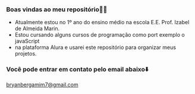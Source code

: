 ### Boas vindas ao meu repositório🧠🙏

- Atualmente estou no 1º ano do ensino médio na escola E.E. Prof. Izabel de Almeida Marin.
- Estou cursando alguns cursos de programação como port exemplo o javaScript 
- na plataforma Alura e usarei este repositório para organizar meus projetos.

### Você pode entrar em contato pelo email abaixo⬇️
bryanbergamim7@gmail.com
